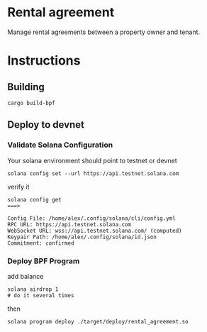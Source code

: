 # Rental agreement

Manage rental agreements between a property owner and tenant.


# Instructions
## Building
```
cargo build-bpf
```

## Deploy to devnet
### Validate Solana Configuration
Your solana environment should point to testnet or devnet

```
solana config set --url https://api.testnet.solana.com
```

verify it

```
solana config get
===>

Config File: /home/alex/.config/solana/cli/config.yml
RPC URL: https://api.testnet.solana.com 
WebSocket URL: wss://api.testnet.solana.com/ (computed)
Keypair Path: /home/alex/.config/solana/id.json 
Commitment: confirmed 
```

### Deploy BPF Program

add balance
```
solana airdrop 1
# do it several times
```

then

```
solana program deploy ./target/deploy/rental_agreement.so
```